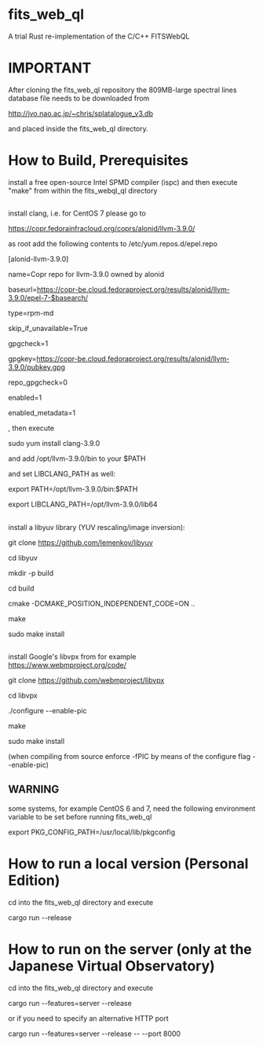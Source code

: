 # fits_web_ql
A trial Rust re-implementation of the C/C++ FITSWebQL

# IMPORTANT
After cloning the fits_web_ql repository the 809MB-large spectral lines database file needs to be downloaded from

http://jvo.nao.ac.jp/~chris/splatalogue_v3.db

and placed inside the fits_web_ql directory.

# How to Build, Prerequisites
install a free open-source Intel SPMD compiler (ispc) and then execute "make" from within the fits_webql_ql directory

##
install clang, i.e. for CentOS 7 please go to

https://copr.fedorainfracloud.org/coprs/alonid/llvm-3.9.0/

as root add the following contents to /etc/yum.repos.d/epel.repo

[alonid-llvm-3.9.0]

name=Copr repo for llvm-3.9.0 owned by alonid

baseurl=https://copr-be.cloud.fedoraproject.org/results/alonid/llvm-3.9.0/epel-7-$basearch/

type=rpm-md

skip_if_unavailable=True

gpgcheck=1

gpgkey=https://copr-be.cloud.fedoraproject.org/results/alonid/llvm-3.9.0/pubkey.gpg

repo_gpgcheck=0

enabled=1

enabled_metadata=1

, then execute

sudo yum install clang-3.9.0

and add /opt/llvm-3.9.0/bin to your $PATH

and set LIBCLANG_PATH as well:

export PATH=/opt/llvm-3.9.0/bin:$PATH

export LIBCLANG_PATH=/opt/llvm-3.9.0/lib64

##
install a libyuv library (YUV rescaling/image inversion):

git clone https://github.com/lemenkov/libyuv

cd libyuv

mkdir -p build

cd build

cmake -DCMAKE_POSITION_INDEPENDENT_CODE=ON ..

make

sudo make install

##
install Google's libvpx from for example https://www.webmproject.org/code/

git clone https://github.com/webmproject/libvpx

cd libvpx

./configure --enable-pic

make

sudo make install

(when compiling from source enforce -fPIC by means of the configure flag --enable-pic)

## WARNING
some systems, for example CentOS 6 and 7, need the following environment variable to be set before running fits_web_ql

export PKG_CONFIG_PATH=/usr/local/lib/pkgconfig

# How to run a local version (Personal Edition)
cd into the fits_web_ql directory and execute

cargo run --release

# How to run on the server (only at the Japanese Virtual Observatory)
cd into the fits_web_ql directory and execute

cargo run --features=server --release

or if you need to specify an alternative HTTP port

cargo run --features=server --release -- --port 8000
